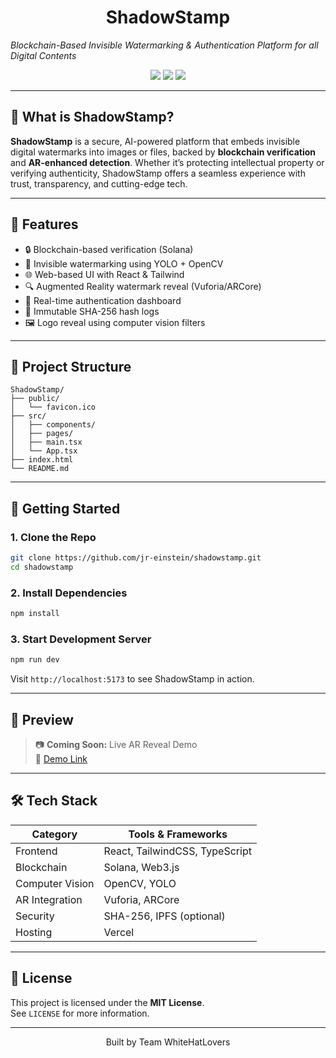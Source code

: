 
<h1  align="center"> ShadowStamp</h1>

<p align="center">

  <i>Blockchain-Based Invisible Watermarking & Authentication Platform for all Digital Contents</i>  
</p>

<p align="center">
  <img src="https://img.shields.io/badge/Build-Ready-success?style=for-the-badge" />
  <img src="https://img.shields.io/badge/Solidity-Blockchain-blueviolet?style=for-the-badge" />
  <img src="https://img.shields.io/badge/AR-Enabled-orange?style=for-the-badge" />
</p>

---

## 🧩 What is ShadowStamp?

**ShadowStamp** is a secure, AI-powered platform that embeds invisible digital watermarks into images or files, backed by **blockchain verification** and **AR-enhanced detection**. Whether it’s protecting intellectual property or verifying authenticity, ShadowStamp offers a seamless experience with trust, transparency, and cutting-edge tech.

---

## 🔧 Features

- 🔒 Blockchain-based verification (Solana)
- 🧠 Invisible watermarking using YOLO + OpenCV
- 🌐 Web-based UI with React & Tailwind
- 🔍 Augmented Reality watermark reveal (Vuforia/ARCore)
- 🚀 Real-time authentication dashboard
- 🔁 Immutable SHA-256 hash logs
- 🖼️ Logo reveal using computer vision filters

---

## 📁 Project Structure

```
ShadowStamp/
├── public/
│   └── favicon.ico
├── src/
│   ├── components/
│   ├── pages/
│   ├── main.tsx
│   └── App.tsx
├── index.html
└── README.md
```

---

## 🚀 Getting Started

### 1. Clone the Repo
```bash
git clone https://github.com/jr-einstein/shadowstamp.git
cd shadowstamp
```

### 2. Install Dependencies
```bash
npm install
```

### 3. Start Development Server
```bash
npm run dev
```
Visit `http://localhost:5173` to see ShadowStamp in action.

---

## 📸 Preview

> 📷 **Coming Soon:** Live AR Reveal Demo  
> 🔗 [Demo Link](https://shadowstamp.vercel.app/) 

---

## 🛠 Tech Stack

| Category         | Tools & Frameworks                      |
|------------------|------------------------------------------|
| Frontend         | React, TailwindCSS, TypeScript           |
| Blockchain       | Solana, Web3.js                          |
| Computer Vision  | OpenCV, YOLO                             |
| AR Integration   | Vuforia, ARCore                          |
| Security         | SHA-256, IPFS (optional)                 |
| Hosting          | Vercel                                   |

---

## 📜 License

This project is licensed under the **MIT License**.  
See `LICENSE` for more information.

---

<p align="center">
  Built by Team WhiteHatLovers
</p>
